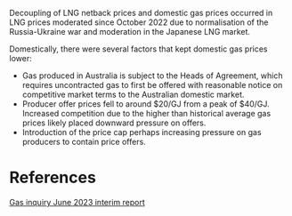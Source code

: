 Decoupling of LNG netback prices and domestic gas prices occurred in 
LNG prices moderated since October 2022 due to normalisation of the Russia-Ukraine war and moderation in the Japanese LNG market.

Domestically, there were several factors that kept domestic gas prices lower:
- Gas produced in Australia is subject to the Heads of Agreement, which requires uncontracted gas to first be offered with reasonable notice on competitive market terms to the Australian domestic market.
- Producer offer prices fell to around $20/GJ from a peak of $40/GJ. Increased competition due to the higher than historical average gas prices likely placed downward pressure on offers.
- Introduction of the price cap perhaps increasing pressure on gas producers to contain price offers.
# References
[Gas inquiry June 2023 interim report](Gas%20inquiry%20June%202023%20interim%20report.md)

